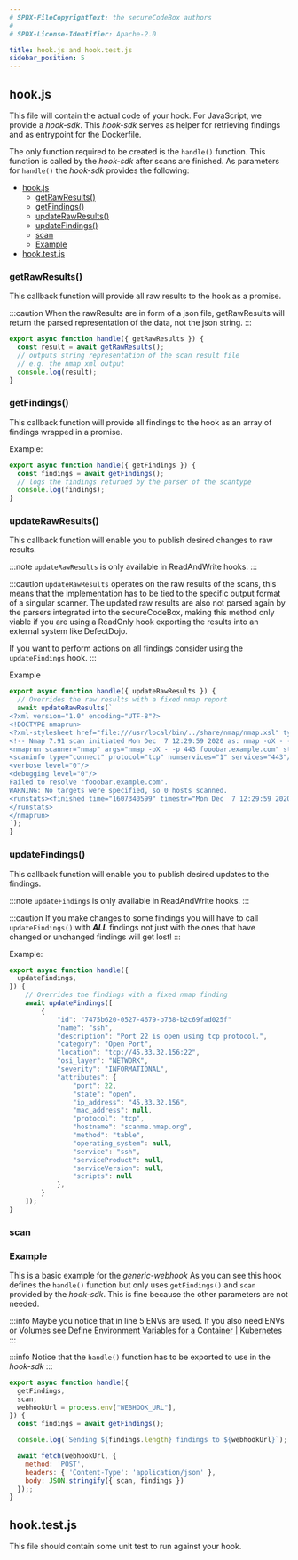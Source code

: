 ```yaml
---
# SPDX-FileCopyrightText: the secureCodeBox authors
#
# SPDX-License-Identifier: Apache-2.0

title: hook.js and hook.test.js
sidebar_position: 5
---
```


## hook.js

This file will contain the actual code of your hook.
For JavaScript, we provide a _hook-sdk_.
This _hook-sdk_ serves as helper for retrieving findings and as entrypoint for the Dockerfile.

The only function required to be created is the `handle()` function.
This function is called by the _hook-sdk_ after scans are finished.
As parameters for `handle()` the _hook-sdk_ provides the following:

- [hook.js](#hookjs)
  - [getRawResults()](#getrawresults)
  - [getFindings()](#getfindings)
  - [updateRawResults()](#updaterawresults)
  - [updateFindings()](#updatefindings)
  - [scan](#scan)
  - [Example](#example)
- [hook.test.js](#hooktestjs)

### getRawResults()

This callback function will provide all raw results to the hook as a promise.

:::caution
When the rawResults are in form of a json file, getRawResults will return the parsed representation of the data, not the json string.
:::

```js
export async function handle({ getRawResults }) {
  const result = await getRawResults();
  // outputs string representation of the scan result file
  // e.g. the nmap xml output
  console.log(result);
}
```

### getFindings()

This callback function will provide all findings to the hook as an array of findings wrapped in a promise.

Example:

```js
export async function handle({ getFindings }) {
  const findings = await getFindings();
  // logs the findings returned by the parser of the scantype
  console.log(findings);
}
```

### updateRawResults()

This callback function will enable you to publish desired changes to raw results.

:::note
`updateRawResults` is only available in ReadAndWrite hooks.
:::

:::caution
`updateRawResults` operates on the raw results of the scans, this means that the implementation has to be tied to the specific output format of a singular scanner. The updated raw results are also not parsed again by the parsers integrated into the secureCodeBox, making this method only viable if you are using a ReadOnly hook exporting the results into an external system like DefectDojo.

If you want to perform actions on all findings consider using the `updateFindings` hook.
:::

Example

```js
export async function handle({ updateRawResults }) {
  // Overrides the raw results with a fixed nmap report
  await updateRawResults(`
<?xml version="1.0" encoding="UTF-8"?>
<!DOCTYPE nmaprun>
<?xml-stylesheet href="file:///usr/local/bin/../share/nmap/nmap.xsl" type="text/xsl"?>
<!-- Nmap 7.91 scan initiated Mon Dec  7 12:29:59 2020 as: nmap -oX - -p 443 fooobar.example.com -->
<nmaprun scanner="nmap" args="nmap -oX - -p 443 fooobar.example.com" start="1607340599" startstr="Mon Dec  7 12:29:59 2020" version="7.91" xmloutputversion="1.05">
<scaninfo type="connect" protocol="tcp" numservices="1" services="443"/>
<verbose level="0"/>
<debugging level="0"/>
Failed to resolve "fooobar.example.com".
WARNING: No targets were specified, so 0 hosts scanned.
<runstats><finished time="1607340599" timestr="Mon Dec  7 12:29:59 2020" summary="Nmap done at Mon Dec  7 12:29:59 2020; 0 IP addresses (0 hosts up) scanned in 0.03 seconds" elapsed="0.03" exit="success"/><hosts up="0" down="0" total="0"/>
</runstats>
</nmaprun>
`);
}
```

### updateFindings()

This callback function will enable you to publish desired updates to the findings.

:::note
`updateFindings` is only available in ReadAndWrite hooks.
:::

:::caution
If you make changes to some findings you will have to call `updateFindings()` with **_ALL_** findings not just with the ones that have changed or unchanged findings will get lost!
:::

Example:

```js
export async function handle({
  updateFindings,
}) {
    // Overrides the findings with a fixed nmap finding
    await updateFindings([
        {
            "id": "7475b620-0527-4679-b738-b2c69fad025f"
            "name": "ssh",
            "description": "Port 22 is open using tcp protocol.",
            "category": "Open Port",
            "location": "tcp://45.33.32.156:22",
            "osi_layer": "NETWORK",
            "severity": "INFORMATIONAL",
            "attributes": {
                "port": 22,
                "state": "open",
                "ip_address": "45.33.32.156",
                "mac_address": null,
                "protocol": "tcp",
                "hostname": "scanme.nmap.org",
                "method": "table",
                "operating_system": null,
                "service": "ssh",
                "serviceProduct": null,
                "serviceVersion": null,
                "scripts": null
            },
        }
    ]);
}
```

### scan

### Example

This is a basic example for the _generic-webhook_
As you can see this hook defines the `handle()` function but only uses `getFindings()` and `scan` provided by the _hook-sdk_.
This is fine because the other parameters are not needed.

:::info
Maybe you notice that in line 5 ENVs are used.
If you also need ENVs or Volumes see [Define Environment Variables for a Container | Kubernetes](https://kubernetes.io/docs/tasks/inject-data-application/define-environment-variable-container/)
:::

:::info
Notice that the `handle()` function has to be exported to use in the _hook-sdk_
:::

```js
export async function handle({
  getFindings,
  scan,
  webhookUrl = process.env["WEBHOOK_URL"],
}) {
  const findings = await getFindings();

  console.log(`Sending ${findings.length} findings to ${webhookUrl}`);

  await fetch(webhookUrl, {
    method: 'POST',
    headers: { 'Content-Type': 'application/json' },
    body: JSON.stringify({ scan, findings })
  });;
}
```

## hook.test.js

This file should contain some unit test to run against your hook.
